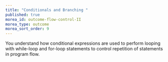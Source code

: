 ```yaml
---
title: "Conditionals and Branching "
published: true
morea_id: outcome-flow-control-II
morea_type: outcome
morea_sort_order: 9
---
```


You understand how conditional expressions are used to perform looping with while-loop and for-loop statements to control repetition of statements in program flow.